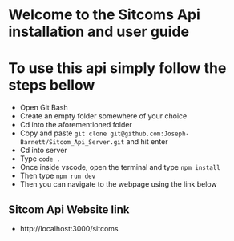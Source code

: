# Welcome to the Sitcoms Api installation and user guide

# To use this api simply follow the steps bellow

- Open Git Bash
- Create an empty folder somewhere of your choice
- Cd into the aforementioned folder
- Copy and paste `git clone git@github.com:Joseph-Barnett/Sitcom_Api_Server.git` and hit enter
- Cd into server
- Type `code .`
- Once inside vscode, open the terminal and type `npm install`
- Then type `npm run dev`
- Then you can navigate to the webpage using the link below

## Sitcom Api Website link

- http://localhost:3000/sitcoms
